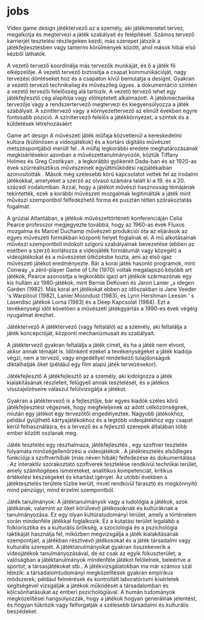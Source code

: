 # jobs
Video game design
játéktervező az a személy, aki játékmenetet tervez, megalkotja és megtervezi a játék szabályait és felépítését. Számos tervező karrierjét tesztelési részlegeken kezdi, más szerepet játszik a játékfejlesztésben vagy tantermi körülmények között, ahol mások hibái első kézből láthatók.

A vezető tervező koordinálja más tervezők munkáját, és ő a játék fő elképzelője. A vezető tervező biztosítja a csapat kommunikációját, nagy tervezési döntéseket hoz és a csapaton kívül bemutatja a designt. Gyakran a vezető tervező technikailag és művészileg ügyes. a dokumentáció szintén a vezető tervezői felelősség alá tartozik. A vezető tervező lehet egy játékfejlesztő cég alapítója vagy előléptetett alkalmazott.
A játékmechanika tervezője vagy a rendszertervező megtervezi és kiegyensúlyozza a játék szabályait.
A szinttervező vagy a környezettervező az elmúlt években egyre fontosabb pozíció. A szinttervező felelős a játékkörnyezet, a szintek és a küldetések létrehozásáért


Game art design
A művészeti játék műfaja közvetlenül a kereskedelmi kultúra (különösen a videojátékok) és a kortárs digitális művészet metszéspontjából merült fel . A műfaj legkorábbi eredete meghatározásának megkísérlésekor azonban a művészettanulmányozók, köztük Tiffany Holmes és Greg Costikyan , a legkorábbi gyökereit Dada-ban és az 1920-as évek szürrealisztikus művészeinek együttműködési rajzjátékaiban azonosították . Mások még szélesebb körű kapcsolatot vettek fel az irodalmi játékokkal, amelyeket a szerző az olvasó számára talált ki a 19. és a 20. századi irodalomban. Azzal, hogy a játékot művészi hasznosság témájának tekintették, ezek a korábbi művészeti mozgalmak legitimálták a játék mint művészi szempontból felfedezhető forma és pusztán tétlen szórakoztatás fogalmát.

A grúziai Atlantában, a játékok művészettörténeti konferenciáján Celia Pearce professzor megjegyezte továbbá, hogy az 1960-as évek Fluxus mozgalma és Marcel Duchamp művészeti produkciói óta az eljárások az egyes művészeti formákban központi helyet foglalnak el. A mű alkotásainak művészi szempontból indokolt szigorú szabályainak bevezetése (ebben az esetben a szerző korlátozza a videojáték formátumát vagy közegét) a videojátékokat és a művészetet ütközésbe hozta, ami az első igaz művészeti játékot eredményezte. Bár a korai játék hasonló programok, mint Conway „s zéró-player Game of Life (1970) voltak megalapozó később art játékok, Pearce azonosítja a legkorábbi igazi art játékok származónak egy kis hullám az 1980-játékok, mint Bernie DeKoven és Jaron Lanier „s idegen Garden (1982). Más korai art játékokat ebben az időszakban is Jane Veeder 's Warpitout (1982), Lanier Moondust (1983), és Lynn Hershman Leeson ' s Laserdisc játékok Lorna (1983) és a Deep Kapcsolat (1984). Ezt a tevékenységi idõt követõen a művészeti játékgyártás a 1990-es évek végéig nyugalmat érezhet.



Játéktervező
A játéktervező (vagy feltaláló) az a személy, aki feltalálja a játék koncepcióját, központi mechanizmusait és szabályait.

A játéktervező gyakran feltalálja a játék címét, és ha a játék nem elvont, akkor annak témáját is. Időnként ezeket a tevékenységeket a játék kiadója végzi, nem a tervező, vagy engedéllyel rendelkező tulajdonságok diktálhatják őket (például egy film alapú játék tervezésekor).

Játékfejlesztő
A játékfejlesztő az a személy, aki kidolgozza a játék kialakításának részleteit, felügyeli annak tesztelését, és a játékos visszajelzéseire válaszul felülvizsgálja a játékot.

Gyakran a játéktervező is a fejlesztője, bár egyes kiadók széles körű játékfejlesztést végeznek, hogy megfeleljenek az adott célközönségnek, miután egy játékot egy tervezőtől engedélyeztek. Nagyobb játékokhoz, például gyűjthető kártyajátékokhoz és a legtöbb videojátékhoz egy csapat kerül felhasználásra, és a tervező és a fejlesztő szerepek általában több ember között oszlanak meg.



Játék tesztelés
egy részhalmaza, játékfejlesztés , egy szoftver tesztelés folyamata minőségellenőrzési a videojátékok . A játéktesztelés elsődleges funkciója a szoftverhibák (más néven hibák) felfedezése és dokumentálása . Az interaktív szórakoztató szoftverek tesztelése rendkívül technikai terület, amely számítógépes ismereteket, analitikus kompetenciát, kritikus értékelési készségeket és kitartást igényel. Az utóbbi években a játéktesztelés területe tűzbe került, mivel rendkívül fárasztó és megkönnyítő mind pénzügyi, mind érzelmi szempontból.


Játék tanulmányok:
A játéktanulmányok vagy a ludológia a játékok, azok játékának, valamint az őket körülvevő játékosoknak és kultúráknak a tanulmányozása. 
Ez egy olyan kultúratudományi terület, amely a történelem során mindenféle játékkal foglalkozik. Ez a kutatási terület legalább a 
folklorisztika és a kulturális örökség, a szociológia és a pszichológia taktikáját használja fel, miközben megvizsgálja a játék
kialakításának szempontjait, a játékban résztvevő játékosokat és a játék társadalmi vagy kulturális szerepét. A játéktanulmányokat 
gyakran összekeverik a videojátékok tanulmányozásával, de ez csak az egyik fókuszterület; a valóságban a játéktanulmányok mindenféle 
játékot felölelnek, beleértve a sportot, a társasjátékokat stb.. A játékvizsgálatokban ma már számos szál létezik: a társadalomtudományi 
megközelítések gyakran empirikus módszerek, például felmérések és kontrollált laboratóriumi kísérletek segítségével vizsgálják a játékok működését a társadalomban és 
kölcsönhatásukat az emberi pszichológiával. A humán tudományok megközelítései hangsúlyozzák, hogy a játékok hogyan generálnak jelentést, és hogyan tükrözik vagy felforgatják a 
szélesebb társadalmi és kulturális beszédeket.


